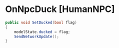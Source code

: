 <Badge type="danger" text="Carbon Compatible"/><Badge type="warning" text="Oxide Compatible"/>
# OnNpcDuck [HumanNPC]
```csharp
public void SetDucked(bool flag)
{
	modelState.ducked = flag;
	SendNetworkUpdate();
}

```
